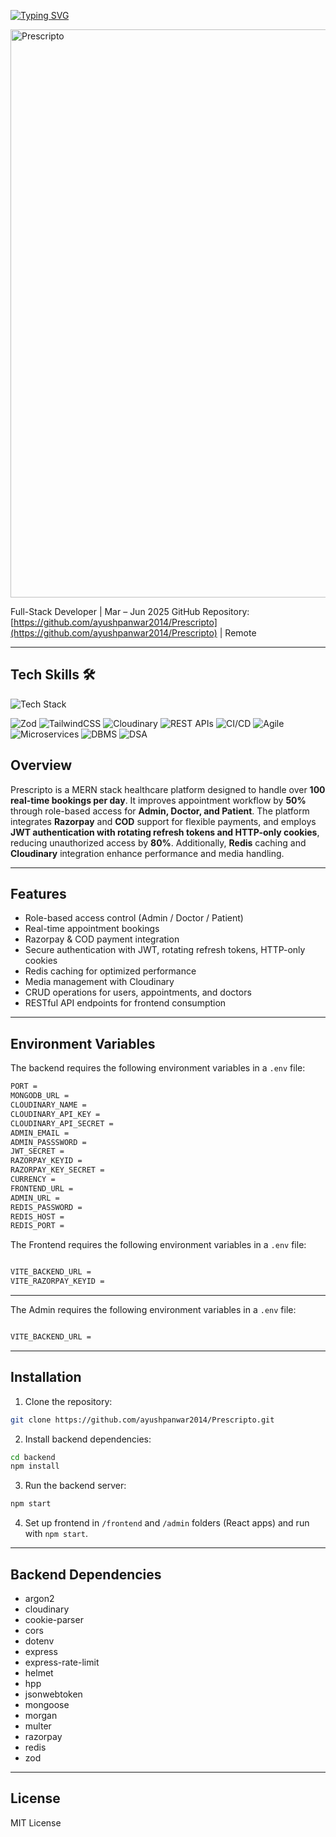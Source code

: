 [![Typing SVG](https://readme-typing-svg.herokuapp.com?font=Fira+Code&size=40&pause=1000&color=0E43F7&background=3159FF00&multiline=true&width=435&height=60&lines=%F0%9F%A7%91%F0%9F%8F%BC%E2%80%8D%E2%9A%95%EF%B8%8F+Prescripto+%E2%80%93+Healthcare+Appointment+Platform)](https://git.io/typing-svg)

<img width="1360" height="909" alt="Prescripto" src="https://github.com/user-attachments/assets/52ef534f-3a52-4ece-8180-1d904093fa07" />

Full-Stack Developer | Mar – Jun 2025
GitHub Repository: [https://github.com/ayushpanwar2014/Prescripto](https://github.com/ayushpanwar2014/Prescripto) | Remote  

---

<article>
  <h2>Tech Skills 🛠️</h2>

  <!-- Skillicons for supported skills -->
  <img src="https://skillicons.dev/icons?i=html,css,js,react,nodejs,expressjs,mongodb,redis,git,github&perline=5" alt="Tech Stack" />
  
![Zod](https://img.shields.io/badge/Zod-7A5AF8?style=for-the-badge&logo=zod)
![TailwindCSS](https://img.shields.io/badge/TailwindCSS-38B2AC?style=for-the-badge&logo=tailwind-css&logoColor=white)
![Cloudinary](https://img.shields.io/badge/Cloudinary-DB0D8B?style=for-the-badge&logo=cloudinary&logoColor=white)
![REST APIs](https://img.shields.io/badge/REST%20APIs-6C63FF?style=for-the-badge)
![CI/CD](https://img.shields.io/badge/CI%2FCD-E53E3E?style=for-the-badge)
![Agile](https://img.shields.io/badge/Agile-F6AD55?style=for-the-badge)
![Microservices](https://img.shields.io/badge/Microservices-805AD5?style=for-the-badge)
![DBMS](https://img.shields.io/badge/DBMS-D69E2E?style=for-the-badge)
![DSA](https://img.shields.io/badge/DataStructures--Algorithms-3182CE?style=for-the-badge)
</article>

<article>


## Overview
Prescripto is a MERN stack healthcare platform designed to handle over **100 real-time bookings per day**. It improves appointment workflow by **50%** through role-based access for **Admin, Doctor, and Patient**. The platform integrates **Razorpay** and **COD** support for flexible payments, and employs **JWT authentication with rotating refresh tokens and HTTP-only cookies**, reducing unauthorized access by **80%**. Additionally, **Redis** caching and **Cloudinary** integration enhance performance and media handling.

---

## Features
- Role-based access control (Admin / Doctor / Patient)  
- Real-time appointment bookings  
- Razorpay & COD payment integration  
- Secure authentication with JWT, rotating refresh tokens, HTTP-only cookies  
- Redis caching for optimized performance  
- Media management with Cloudinary  
- CRUD operations for users, appointments, and doctors  
- RESTful API endpoints for frontend consumption  

---

## Environment Variables
The backend requires the following environment variables in a `.env` file:


```bash
PORT =
MONGODB_URL =
CLOUDINARY_NAME =
CLOUDINARY_API_KEY =
CLOUDINARY_API_SECRET =
ADMIN_EMAIL =
ADMIN_PASSSWORD =
JWT_SECRET =
RAZORPAY_KEYID =
RAZORPAY_KEY_SECRET = 
CURRENCY =
FRONTEND_URL = 
ADMIN_URL = 
REDIS_PASSWORD = 
REDIS_HOST = 
REDIS_PORT = 

````
The Frontend requires the following environment variables in a `.env` file:

```bash

VITE_BACKEND_URL = 
VITE_RAZORPAY_KEYID = 
````

---
The Admin requires the following environment variables in a `.env` file:

```bash

VITE_BACKEND_URL = 
````

---

## Installation

1. Clone the repository:

```bash
git clone https://github.com/ayushpanwar2014/Prescripto.git
````

2. Install backend dependencies:

```bash
cd backend
npm install
```

3. Run the backend server:

```bash
npm start
```

4. Set up frontend in `/frontend` and `/admin` folders (React apps) and run with `npm start`.

---

## Backend Dependencies

* argon2
* cloudinary
* cookie-parser
* cors
* dotenv
* express
* express-rate-limit
* helmet
* hpp
* jsonwebtoken
* mongoose
* morgan
* multer
* razorpay
* redis
* zod

---

## License

MIT License


